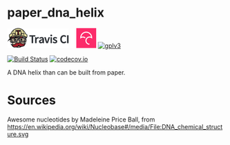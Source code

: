 # paper_dna_helix

[![Travis CI logo](TravisCI.png)](https://travis-ci.org)
![Whitespace](Whitespace.png)
[![Codecov logo](Codecov.png)](https://www.codecov.io)
[![gplv3](http://www.gnu.org/graphics/gplv3-88x31.png)](http://www.gnu.org/licenses/gpl.html)

[![Build Status](https://travis-ci.org/richelbilderbeek/paper_dna_helix.svg?branch=master)](https://travis-ci.org/richelbilderbeek/paper_dna_helix)
[![codecov.io](https://codecov.io/github/richelbilderbeek/paper_dna_helix/coverage.svg?branch=master)](https://codecov.io/github/richelbilderbeek/paper_dna_helix?branch=master)

A DNA helix than can be built from paper.

# Sources

Awesome nucleotides by Madeleine Price Ball, from https://en.wikipedia.org/wiki/Nucleobase#/media/File:DNA_chemical_structure.svg